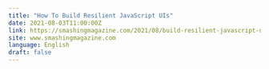 ```yaml
---
title: "How To Build Resilient JavaScript UIs"
date: 2021-08-03T11:00:00Z
link: https://smashingmagazine.com/2021/08/build-resilient-javascript-ui/?utm_medium=RSS&utm_source=news.12bit.vn
site: www.smashingmagazine.com
language: English
draft: false
---
```

